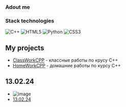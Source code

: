 ### Adout me
### Stack technologies
![C++](https://img.shields.io/badge/c++-%2300599C.svg?style=for-the-badge&logo=c%2B%2B&logoColor=white) ![HTML5](https://img.shields.io/badge/html5-%23E34F26.svg?style=for-the-badge&logo=html5&logoColor=white) ![Python](https://img.shields.io/badge/python-3670A0?style=for-the-badge&logo=python&logoColor=ffdd54) ![CSS3](https://img.shields.io/badge/css3-%231572B6.svg?style=for-the-badge&logo=css3&logoColor=white)

## My projects
- [ClassWorkCPP](https://github.com/rqwhy/ClassWorkCPP) - классные работы по крусу C++
- [HomeWorkCPP](https://github.com/rqwhy/HomeWorkCPP/blob/main/README.md) - домашние работы по курсу C++

## 13.02.24
- ![image](https://github.com/rqwhy/rqwhy/assets/157617055/0f8afdd9-e267-4a7d-9cab-14a78ae38070)
- [13.02.24](https://github.com/rqwhy/ClassWorkCPP/blob/main/13.02.24)
